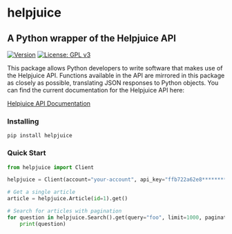 # helpjuice

## A Python wrapper of the Helpjuice API

[![Version](https://img.shields.io/pypi/v/helpjuice)](https://pypi.org/project/helpjuice/)
[![License: GPL v3](https://img.shields.io/badge/License-GPLv3-blue.svg)](https://www.gnu.org/licenses/gpl-3.0)

This package allows Python developers to write software that makes use of the Helpjuice API. Functions available in the API are mirrored in this package as closely as possible, translating JSON responses to Python objects. You can find the current documentation for the Helpjuice API here:

[Helpjuice API Documentation](https://help.helpjuice.com/en_US/api-v3/)

### Installing

```
pip install helpjuice
```

### Quick Start

```python
from helpjuice import Client

helpjuice = Client(account="your-account", api_key="ffb722a62e8**********************")

# Get a single article
article = helpjuice.Article(id=1).get()

# Search for articles with pagination
for question in helpjuice.Search().get(query="foo", limit=1000, paginate=True):
    print(question)
```
